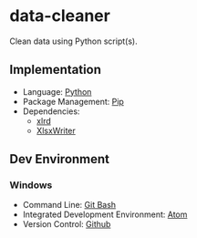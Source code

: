 # data-cleaner
Clean data using Python script(s).

## Implementation
- Language: [Python](https://www.python.org/)
- Package Management: [Pip](https://pip.pypa.io/en/stable/installing/)
- Dependencies:
  - [xlrd](https://pypi.python.org/pypi/xlrd)
  - [XlsxWriter](https://pypi.python.org/pypi/XlsxWriter)

## Dev Environment
### Windows
- Command Line: [Git Bash](https://git-for-windows.github.io/)
- Integrated Development Environment: [Atom](https://atom.io/)
- Version Control: [Github](http://github.com/)
